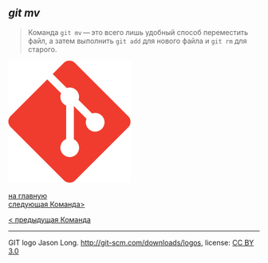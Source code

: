 ## ***git mv***

> Команда `git mv` — это всего лишь удобный способ переместить файл, а затем выполнить `git add` для нового файла и `git rm` для старого.

![git-logo](/Git-Icon.svg)

[на главную](/readme.md)                 
[следующая Команда>](/9log.md)

[< предыдущая Команда](/7clean.md)

---
GIT logo Jason Long. http://git-scm.com/downloads/logos, 
license: [CC BY 3.0](https://creativecommons.org/licenses/by/3.0/)